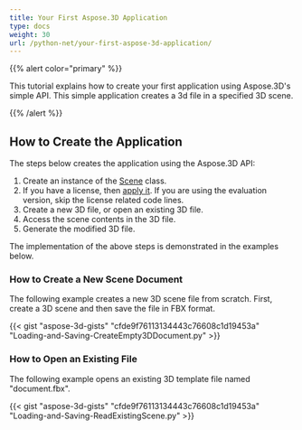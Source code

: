 ```yaml
---
title: Your First Aspose.3D Application
type: docs
weight: 30
url: /python-net/your-first-aspose-3d-application/
---
```


{{% alert color="primary" %}}

This tutorial explains how to create your first application using Aspose.3D's simple API. This simple application creates a 3d file in a specified 3D scene.

{{% /alert %}}

## **How to Create the Application**

The steps below creates the application using the Aspose.3D API:

1. Create an instance of the [Scene](https://reference.aspose.com/3d/python-net/aspose.threed/scene/) class.
1. If you have a license, then [apply it](/3d/python-net/licensing/).
   If you are using the evaluation version, skip the license related code lines.
1. Create a new 3D file, or open an existing 3D file.
1. Access the scene contents in the 3D file.
1. Generate the modified 3D file.

The implementation of the above steps is demonstrated in the examples below.

### **How to Create a New Scene Document** 

The following example creates a new 3D scene file from scratch. First, create a 3D scene and then save the file in FBX format.

{{< gist "aspose-3d-gists" "cfde9f76113134443c76608c1d19453a" "Loading-and-Saving-CreateEmpty3DDocument.py" >}}

### **How to Open an Existing File**

The following example opens an existing 3D template file named "document.fbx".

{{< gist "aspose-3d-gists" "cfde9f76113134443c76608c1d19453a" "Loading-and-Saving-ReadExistingScene.py" >}}
